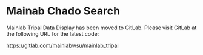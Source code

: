 # Mainab Chado Search
Mainlab Tripal Data Display has been moved to GitLab. Please visit GitLab at the following URL for the latest code:

https://gitlab.com/mainlabwsu/mainlab_tripal
